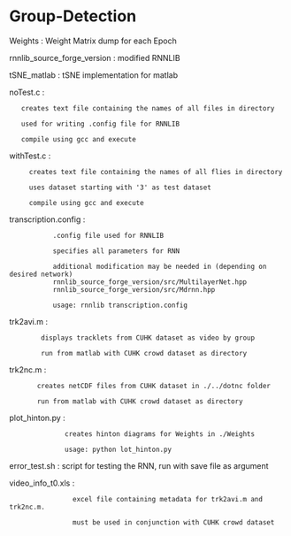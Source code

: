 # Group-Detection

Weights : Weight Matrix dump for each Epoch

rnnlib_source_forge_version : modified RNNLIB

tSNE_matlab : tSNE implementation for matlab

noTest.c :

	   creates text file containing the names of all files in directory

	   used for writing .config file for RNNLIB
	   
	   compile using gcc and execute

withTest.c :

         creates text file containing the names of all flies in directory

	     uses dataset starting with '3' as test dataset
	     
	     compile using gcc and execute

transcription.config :

		       .config file used for RNNLIB

		       specifies all parameters for RNN

		       additional modification may be needed in (depending on desired network)
		       rnnlib_source_forge_version/src/MultilayerNet.hpp
		       rnnlib_source_forge_version/src/Mdrnn.hpp
		       
		       usage: rnnlib transcription.config

trk2avi.m :

            displays tracklets from CUHK dataset as video by group

            run from matlab with CUHK crowd dataset as directory

trk2nc.m :

           creates netCDF files from CUHK dataset in ./../dotnc folder
           
           run from matlab with CUHK crowd dataset as directory

plot_hinton.py :

                  creates hinton diagrams for Weights in ./Weights 
                  
                  usage: python lot_hinton.py

error_test.sh : script for testing the RNN, run with save file as argument

video_info_t0.xls :

                    excel file containing metadata for trk2avi.m and trk2nc.m.
                   
                    must be used in conjunction with CUHK crowd dataset
